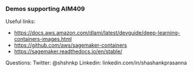 ### Demos supporting AIM409

Useful links:

* https://docs.aws.amazon.com/dlami/latest/devguide/deep-learning-containers-images.html
* https://github.com/aws/sagemaker-containers
* https://sagemaker.readthedocs.io/en/stable/


Questions:
Twitter: @shshnkp
Linkedin: linkedin.com/in/shashankprasanna
